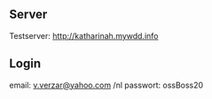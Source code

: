 ## Server

Testserver:
http://katharinah.mywdd.info


## Login

email: v.verzar@yahoo.com /nl
passwort: ossBoss20
